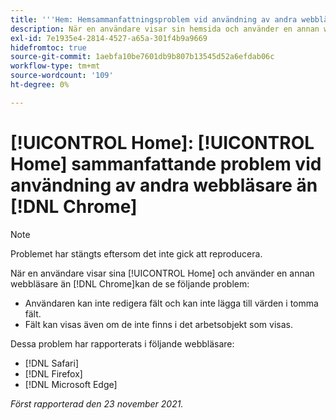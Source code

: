 ```yaml
---
title: '''Hem: Hemsammanfattningsproblem vid användning av andra webbläsare än Chrome'
description: När en användare visar sin hemsida och använder en annan webbläsare än Chrome, kan de se de olika problemen.
exl-id: 7e1935e4-2814-4527-a65a-301f4b9a9669
hidefromtoc: true
source-git-commit: 1aebfa10be7601db9b807b13545d52a6efdab06c
workflow-type: tm+mt
source-wordcount: '109'
ht-degree: 0%

---
```


# [!UICONTROL Home]: [!UICONTROL Home] sammanfattande problem vid användning av andra webbläsare än [!DNL Chrome]

>[!NOTE]
>
>Problemet har stängts eftersom det inte gick att reproducera.


När en användare visar sina [!UICONTROL Home] och använder en annan webbläsare än [!DNL Chrome]kan de se följande problem:

* Användaren kan inte redigera fält och kan inte lägga till värden i tomma fält.
* Fält kan visas även om de inte finns i det arbetsobjekt som visas.

Dessa problem har rapporterats i följande webbläsare:

* [!DNL Safari]
* [!DNL Firefox]
* [!DNL Microsoft Edge]

_Först rapporterad den 23 november 2021._
